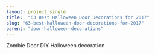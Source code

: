 ```yaml
---
layout: project_single
title:  "63 Best Halloween Door Decorations for 2017"
slug: "63-best-halloween-door-decorations-for-2017"
parent: "door-halloween-decorations"
---
```

Zombie Door DIY Halloween decoration